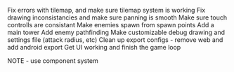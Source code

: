 Fix errors with tilemap, and make sure tilemap system is working
Fix drawing inconsistancies and make sure panning is smooth
Make sure touch controlls are consistant 
Make enemies spawn from spawn points
Add a main tower
Add enemy pathfinding
Make customizable debug drawing and settings file (attack radius, etc)
Clean up export configs - remove web and add android export
Get UI working and finish the game loop
 

NOTE - use component system

